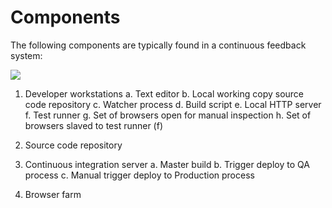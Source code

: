 # Components

The following components are typically found in a continuous feedback system:

<img src="https://docs.google.com/drawings/d/16WzUiSKC4s0E3E8jvCLGMQb30TRqx44Y8DPZzZnx2Us/pub?w=1170&amp;h=948">

1. Developer workstations 
  a. Text editor
  b. Local working copy source code repository
  c. Watcher process
  d. Build script
  e. Local HTTP server
  f. Test runner
  g. Set of browsers open for manual inspection
  h. Set of browsers slaved to test runner (f)

2. Source code repository

3. Continuous integration server
  a. Master build
  b. Trigger deploy to QA process
  c. Manual trigger deploy to Production process

4. Browser farm
